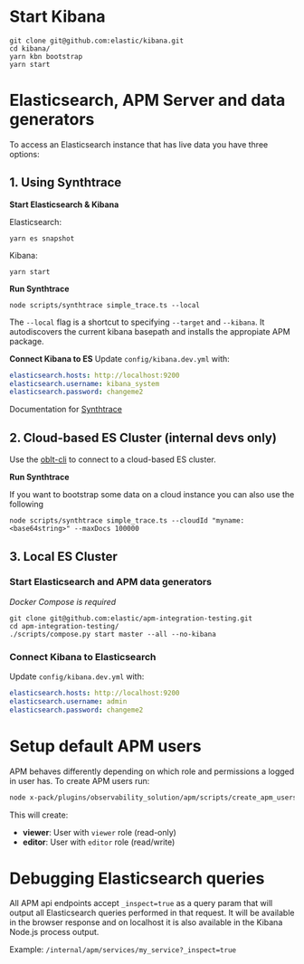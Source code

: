 # Start Kibana

```
git clone git@github.com:elastic/kibana.git
cd kibana/
yarn kbn bootstrap
yarn start
```

# Elasticsearch, APM Server and data generators

To access an Elasticsearch instance that has live data you have three options:

## 1. Using Synthtrace

**Start Elasticsearch & Kibana**

Elasticsearch:

```
yarn es snapshot
```

Kibana:

```
yarn start
```

**Run Synthtrace**

```
node scripts/synthtrace simple_trace.ts --local
```

The `--local` flag is a shortcut to specifying `--target` and `--kibana`. It autodiscovers the current kibana basepath and installs the appropiate APM package.

**Connect Kibana to ES**
Update `config/kibana.dev.yml` with:

```yml
elasticsearch.hosts: http://localhost:9200
elasticsearch.username: kibana_system
elasticsearch.password: changeme2
```

Documentation for [Synthtrace](https://github.com/elastic/kibana/blob/main/packages/kbn-apm-synthtrace/README.md)

## 2. Cloud-based ES Cluster (internal devs only)

Use the [oblt-cli](https://github.com/elastic/observability-test-environments/blob/master/tools/oblt_cli/README.md) to connect to a cloud-based ES cluster.

**Run Synthtrace**

If you want to bootstrap some data on a cloud instance you can also use the following

```
node scripts/synthtrace simple_trace.ts --cloudId "myname:<base64string>" --maxDocs 100000
```

## 3. Local ES Cluster

### Start Elasticsearch and APM data generators

_Docker Compose is required_

```
git clone git@github.com:elastic/apm-integration-testing.git
cd apm-integration-testing/
./scripts/compose.py start master --all --no-kibana
```

### Connect Kibana to Elasticsearch

Update `config/kibana.dev.yml` with:

```yml
elasticsearch.hosts: http://localhost:9200
elasticsearch.username: admin
elasticsearch.password: changeme2
```

# Setup default APM users

APM behaves differently depending on which role and permissions a logged in user has. To create APM users run:

```sh
node x-pack/plugins/observability_solution/apm/scripts/create_apm_users.js --username admin --password changeme2 --kibana-url http://localhost:5601
```

This will create:

- **viewer**: User with `viewer` role (read-only)
- **editor**: User with `editor` role (read/write)

# Debugging Elasticsearch queries

All APM api endpoints accept `_inspect=true` as a query param that will output all Elasticsearch queries performed in that request. It will be available in the browser response and on localhost it is also available in the Kibana Node.js process output.

Example:
`/internal/apm/services/my_service?_inspect=true`

